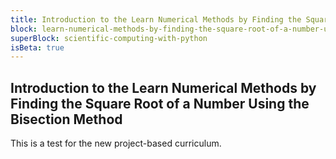 ```yaml
---
title: Introduction to the Learn Numerical Methods by Finding the Square Root of a Number Using the Bisection Method
block: learn-numerical-methods-by-finding-the-square-root-of-a-number-using-the-bisection-method
superBlock: scientific-computing-with-python
isBeta: true
---
```


## Introduction to the Learn Numerical Methods by Finding the Square Root of a Number Using the Bisection Method

This is a test for the new project-based curriculum.
